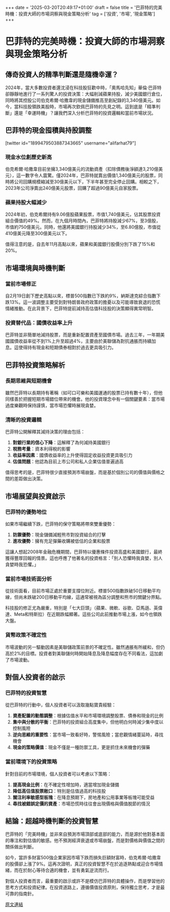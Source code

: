 +++
date = '2025-03-20T20:49:17+01:00'
draft = false
title = '巴菲特的完美時機：投資大師的市場洞察與現金策略分析'
tag = ['投資', '市場', '現金策略']
+++

# 巴菲特的完美時機：投資大師的市場洞察與現金策略分析

## 傳奇投資人的精準判斷還是隨機幸運？

2024年，當大多數投資者還沈浸在科技股狂歡中時，「奧馬哈先知」華倫·巴菲特卻靜靜地進行了一系列驚人的投資決策：大幅削減蘋果持股，減少美國銀行倉位，同時將其控股公司伯克希爾·哈撒韋的現金儲備推高至創紀錄的3,340億美元。如今，當科技股領跌美股時，市場再次欽佩巴菲特的先見之明。這到底是「精準判斷」還是「幸運時機」？讓我們深入分析巴菲特的投資邏輯和當前市場狀況。

## 巴菲特的現金囤積與持股調整
[twitter id="1899479503887343665" username="alifarhat79"]

### 現金水位創歷史新高

伯克希爾·哈撒韋目前坐擁3,340億美元的流動資產（扣除債務後淨額達3,210億美元），這一數字令人震驚。僅2024年，巴菲特就賣出價值1,340億美元的股票，同時將公司回購規模縮減至30億美元以下，下半年甚至完全停止回購。相較之下，2023年公司淨賣出240億美元股票，回購了超過90億美元自家股票。

### 蘋果持股大幅減少

2024年初，伯克希爾持有9.06億股蘋果股票，市值1,740億美元，佔其股票投資組合價值的49%。然而，在九個月時間內，巴菲特將持股減少67%，至3億股，市值約750億美元。同時，他還將美國銀行持股減少34%，至6.80億股，市值從410億美元降至300億美元以下。

值得注意的是，自去年11月高點以來，蘋果和美國銀行股價分別下跌了15%和20%。

## 市場環境與時機判斷

### 當前市場修正

自2月19日創下歷史高點以來，標普500指數已下跌約9%，納斯達克綜合指數下跌13%。這一波調整主要受到對特朗普政府政策的擔憂以及可能導致衰退的恐慌情緒推動。在此背景下，巴菲特提前減持高估值科技股的決策顯得異常明智。

### 投資替代品：國債收益率上升

巴菲特並非簡單地減持股票，而是重新配置資產至國債市場。過去三年，一年期美國國債收益率從不到1%上升至超過4%，主要由於美聯儲為對抗通脹而持續加息。這使得持有現金和短期債券相對於過去更具吸引力。

## 巴菲特投資策略解析

### 長期思維與短期機會

雖然巴菲特以長期持有著稱（如可口可樂和美國運通的股票已持有數十年），但他同樣善於把握短期市場錯位帶來的機會。他的投資理念中有一個關鍵要素：當市場過度樂觀時保持謹慎，當市場恐懼時展現貪婪。

### 清晰的投資邏輯

巴菲特公開解釋其減持決策的理由包括：
1. **對銀行業的信心下降**：這解釋了為何減持美國銀行
2. **稅務考量**：資本利得稅的影響
3. **收益率因素**：國債收益率的上升使得固定收益投資更具吸引力
4. **估值問題**：他認為目前上市公司和私人企業估值普遍過高

值得思考的是，巴菲特很少直接預測市場崩盤，而是基於個別公司的價值與價格之間的差距做出決策。

## 市場展望與投資啟示

### 巴菲特的優勢地位

如果市場繼續下跌，巴菲特的保守策略將帶來雙重優勢：
1. **防禦優勢**：現金儲備減輕熊市對投資組合的打擊
2. **進攻優勢**：擁有充足彈藥收購被低估的企業和股票

這讓人想起2008年金融危機期間，巴菲特以優惠條件投資高盛和美國銀行，最終獲得豐厚回報的情景。這也呼應了他著名的投資格言：「別人恐懼時我貪婪，別人貪婪時我恐懼。」

### 當前市場技術面分析

從技術面看，目前市場正處於重要支撐位附近。標普500指數跌破50日移動平均線，但尚未跌破200日移動平均線，這通常被視為區分調整和熊市的關鍵分界點。

科技股的修正尤為嚴重，特別是「七大巨頭」（蘋果、微軟、谷歌、亞馬遜、英偉達、Meta和特斯拉）在近期跌幅顯著。這些公司此前推動市場上漲，如今也領跌大盤。

### 貨幣政策不確定性

市場波動的另一驅動因素是美聯儲政策前景的不確定性。雖然通脹有所緩和，但仍高於2%的目標。投資者對美聯儲何時開始降息及降息幅度存在不同看法，這加劇了市場波動。

## 對個人投資者的啟示

### 巴菲特的投資智慧

從巴菲特的行動中，個人投資者可以汲取幾點寶貴經驗：

1. **資產配置的動態調整**：根據估值水平和市場環境調整股票、債券和現金的比例
2. **集中與分散的平衡**：巴菲特的投資組合高度集中，但他明白何時減少集中度以控制風險
3. **逆向思維的重要性**：當市場一致看好時，警惕風險；當悲觀情緒蔓延時，尋找機會
4. **現金的策略價值**：現金不僅是一種防禦工具，更是抓住未來機會的彈藥

### 當前環境下的投資策略

針對目前的市場環境，個人投資者可以考慮以下策略：

1. **提高現金比例**：在不確定性增加時，適當增加現金儲備
2. **降低高估值股票敞口**：特別是估值過高的科技股
3. **關注利率敏感型板塊**：在降息預期下，房地產和公用事業等板塊可能受益
4. **尋找被錯誤定價的資產**：市場恐慌時往往會出現價格與價值脫節的情況

## 結論：超越時機判斷的投資智慧

巴菲特的「完美時機」並非來自預測市場頂部或底部的能力，而是源於他對基本面的專注和對估值的敏感。他不預測經濟衰退或市場崩盤，而是對價格與價值之間的關係做出判斷。

如今，當許多財富500強企業家因市場下跌而損失巨額財富時，伯克希爾·哈撒韋的股價卻上漲了9%。這再次證明，真正的投資智慧不在於追逐熱點或迎合市場情緒，而在於耐心等待合適的機會，並有勇氣逆流而行。

對個人投資者而言，最重要的啟示或許不是模仿巴菲特的具體操作，而是學習他的思考方式和投資紀律。在投資道路上，遵循價值投資原則，保持獨立思考，才是最可靠的指南針。



[原文連結](https://www.onet.pl/biznes/businessinsider/rynek-akcji-spada-warren-buffett-zarabia/nqvxykh,211f4564)

